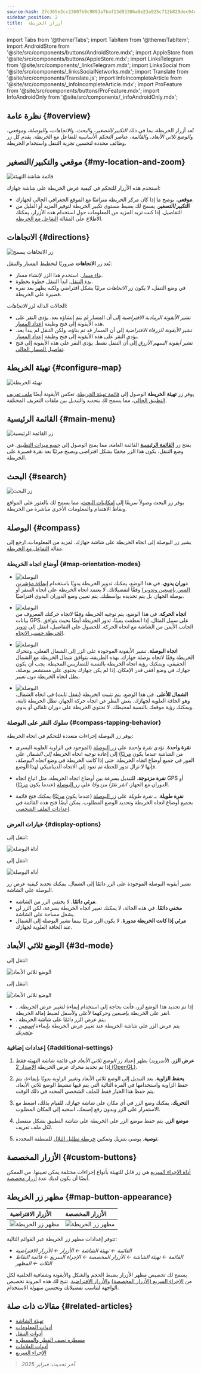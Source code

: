 ```yaml
---
source-hash: 27c365e2cc23607b9c9893a7baf13d93386a9e23a925c712b829dec94e7a4355
sidebar_position: 2
title:  أزرار الخريطة
---
```

import Tabs from '@theme/Tabs';
import TabItem from '@theme/TabItem';
import AndroidStore from '@site/src/components/buttons/AndroidStore.mdx';
import AppleStore from '@site/src/components/buttons/AppleStore.mdx';
import LinksTelegram from '@site/src/components/_linksTelegram.mdx';
import LinksSocial from '@site/src/components/_linksSocialNetworks.mdx';
import Translate from '@site/src/components/Translate.js';
import InfoIncompleteArticle from '@site/src/components/_infoIncompleteArticle.mdx';
import ProFeature from '@site/src/components/buttons/ProFeature.mdx';
import InfoAndroidOnly from '@site/src/components/_infoAndroidOnly.mdx';



## نظرة عامة {#overview}

تُعد أزرار الخريطة، بما في ذلك *التكبير/التصغير*، و*البحث*، و*الاتجاهات*، و*البوصلة*، و*موقعي*، و*الوضع ثلاثي الأبعاد*، و*القائمة*، عناصر التحكم الأساسية للتفاعل مع الخريطة. يقدم كل زر وظائف محددة لتحسين تجربة التنقل واستخدام الخريطة.


## موقعي والتكبير/التصغير {#my-location-and-zoom}

![قائمة شاشة التهيئة](@site/static/img/widgets/location_zoom_buttons.png)

استخدم هذه الأزرار للتحكم في كيفية عرض الخريطة على شاشة جهازك:

- **موقعي**. يوضح ما إذا كان مركز الخريطة متزامنًا مع الموقع الجغرافي الحالي لجهازك.
- **التكبير/التصغير**. يسمح لك بضبط مستوى تكبير الخريطة لتوفير المزيد أو القليل من التفاصيل.
إذا كنت تريد المزيد من المعلومات حول استخدام هذه الأزرار، يمكنك الاطلاع على المقالة [التفاعل مع الخريطة](../map/interact-with-map.md#my-location-and-zoom).


## الاتجاهات {#directions}

![زر الاتجاهات يسمح](@site/static/img/widgets/directions_button_allows.png)

يُعد زر **الاتجاهات** ضروريًا لتخطيط المسار والتنقل:

- [بناء مسار](../navigation/index.md). استخدم هذا الزر لإنشاء مسار.
- [بدء التنقل](../navigation/index.md). ابدأ التنقل خطوة بخطوة.
- في وضع التنقل، لا يكون زر *الاتجاهات* مرئيًا بشكل افتراضي ولكنه يظهر بعد نقرة قصيرة على الخريطة.

الحالات الدالة لزر *الاتجاهات*:

- تشير *الأيقونة الرمادية الافتراضية* إلى أن المسار لم يتم إنشاؤه بعد. يؤدي النقر على هذه الأيقونة إلى فتح وظيفة [إعداد المسار](../navigation/setup/route-navigation.md).
- تشير *الأيقونة الزرقاء الافتراضية* إلى أن المسار قد تم بناؤه، ولكن التنقل لم يبدأ بعد. يؤدي النقر على هذه الأيقونة إلى فتح وظيفة [إعداد المسار](../navigation/setup/route-navigation.md#start--stop-navigation).
- تشير *أيقونة السهم الأزرق* إلى أن التنقل نشط. يؤدي النقر على هذه الأيقونة إلى فتح [تفاصيل المسار الحالي](../navigation/setup/route-details.md).


## تهيئة الخريطة {#configure-map}

![تهيئة الخريطة](@site/static/img/widgets/configure_map.png)

يوفر زر **تهيئة الخريطة** الوصول إلى [قائمة تهيئة الخريطة](../map/configure-map-menu.md). تعكس الأيقونة أيضًا [ملف تعريف التطبيق الحالي](../personal/profiles.md)، مما يسمح لك بتحديد والتبديل بين ملفات التعريف المختلفة.


## القائمة الرئيسية {#main-menu}

![زر القائمة الرئيسية](@site/static/img/widgets/main_menu_button.png)

يفتح زر [**القائمة الرئيسية**](../start-with/main-menu.md) القائمة العامة، مما يمنح الوصول إلى [جميع ميزات التطبيق](../start-with/main-menu.md). في وضع التنقل، يكون هذا الزر مخفيًا بشكل افتراضي ويصبح مرئيًا بعد نقرة قصيرة على الخريطة.


## البحث {#search}

![زر البحث](@site/static/img/widgets/search_button.png)

يوفر زر البحث وصولاً سريعًا إلى [إمكانيات البحث](../search/index.md)، مما يسمح لك بالعثور على المواقع ونقاط الاهتمام والمعلومات الأخرى مباشرة من الخريطة.


## البوصلة {#compass}

يشير زر البوصلة إلى اتجاه الخريطة على شاشة جهازك. لمزيد من المعلومات، ارجع إلى مقالة [التفاعل مع الخريطة](../map/interact-with-map.md#map-orientation--compass).


### أوضاع اتجاه الخريطة {#map-orientation-modes}

- ![البوصلة](@site/static/img/widgets/map_butt_manually_ios.png)  
**دوران يدوي**. في هذا الوضع، يمكنك تدوير الخريطة يدويًا باستخدام [إيماءة مؤشرين (لمس بإصبعين وتدوير)](../map/interact-with-map.md#gestures) وفقًا لتفضيلاتك. لا يعتمد اتجاه الخريطة على اتجاه السفر أو بوصلة الجهاز، بل يتم تحديده بواسطتك. يتم تعيين وضع الدوران اليدوي افتراضيًا.

- ![البوصلة](@site/static/img/widgets/map_butt_movem_dir_ios.png)  
**اتجاه الحركة**. في هذا الوضع، يتم توجيه الخريطة وفقًا لاتجاه حركتك المعروف من بيانات GPS. على سبيل المثال، إذا انعطفت يمينًا، تدور الخريطة أيضًا بحيث يتوافق الجانب الأيمن من الشاشة مع اتجاه الحركة. للحصول على التفاصيل، انتقل إلى [تدوير الخريطة حسب الاتجاه](../map/interact-with-map#rotate-map-by-bearing).

- ![البوصلة](@site/static/img/widgets/map_butt_compas_dir_ios.png)  
**اتجاه البوصلة**. تشير الأيقونة الموجودة على الزر إلى الشمال الفعلي، وتتحرك الخريطة وفقًا لاتجاه بوصلة جهازك. بهذه الطريقة، يتوافق شمال الخريطة مع الشمال الحقيقي، ويمكنك رؤية اتجاه الخريطة بالنسبة للتضاريس المحيطة. يجب أن يكون جهازك في وضع أفقي قدر الإمكان. إذا لم يكن جهازك يحتوي على مستشعر بوصلة، يظل اتجاه الخريطة دون تغيير.

- ![البوصلة](@site/static/img/widgets/map_butt_north_up_ios.png)  
**الشمال للأعلى**. في هذا الوضع، يتم تثبيت الخريطة (بقفل ثابت) في اتجاه الشمال، وهو الحافة العلوية لجهازك. بغض النظر عن اتجاه حركة الجهاز، تظل الخريطة ثابتة، ويمكنك رؤية موقعك بالنسبة لمحيطك. لا تحتوي الخريطة على دوران تلقائي أو يدوي.

### سلوك النقر على البوصلة {#compass-tapping-behavior}

يوفر زر البوصلة إجراءات متعددة للتحكم في اتجاه الخريطة:

- **نقرة واحدة**. تؤدي *نقرة واحدة* على [زر البوصلة](../widgets/map-buttons.md#compass) (الموجود في الزاوية العلوية اليسرى من الشاشة عندما يكون [مرئيًا](../widgets/map-buttons.md#display-options)) إلى إعادة توجيه اتجاه الخريطة *إلى الشمال* على الفور في جميع أوضاع اتجاه الخريطة. حتى إذا كانت الخريطة في وضع *اتجاه البوصلة*، فإنها لا تزال تدور للحظة ثم تعود إلى الاتجاه الديناميكي لهذا الوضع.

- **نقرة مزدوجة**. للتبديل بسرعة بين أوضاع اتجاه الخريطة، مثل اتباع اتجاه GPS أو الدوران مع الجهاز، *انقر نقرًا مزدوجًا* على [زر البوصلة](../widgets/map-buttons.md#compass) (عندما يكون [مرئيًا](../widgets/map-buttons.md#display-options)).

- **نقرة طويلة**. بـ *نقرة طويلة* على [زر البوصلة](../widgets/map-buttons.md#compass) (عندما يكون [مرئيًا](../widgets/map-buttons.md#display-options)) يمكنك فتح قائمة بجميع أوضاع اتجاه الخريطة وتحديد الوضع المطلوب. يمكن أيضًا فتح هذه القائمة في [إعدادات الملف الشخصي](../personal/profiles.md#appearance).


### خيارات العرض {#display-options}

<Tabs groupId="operating-systems" queryString="current-os">

<TabItem value="android" label="أندرويد">  

انتقل إلى: *<Translate android="true" ids="shared_string_menu,map_widget_config,shared_string_buttons,default_buttons,map_widget_compass"/>*

![أداة البوصلة](@site/static/img/widgets/map_butt_compass_widg_andr.png)

</TabItem>

<TabItem value="ios" label="iOS">  

انتقل إلى: *<Translate ios="true" ids="shared_string_menu,layer_map_appearance,shared_string_buttons,default_buttons,map_widget_compass"/>*

![أداة البوصلة](@site/static/img/widgets/map_butt_compass_widg_ios.png)

</TabItem>

</Tabs>

تشير أيقونة البوصلة الموجودة على الزر دائمًا إلى الشمال. يمكنك تحديد كيفية عرض زر البوصلة على الشاشة.

- **مرئي دائمًا**. لا يختفي الزر من الشاشة.
- **مخفي دائمًا**. في هذه الحالة، لا يمكنك تغيير اتجاه الخريطة بسرعة، لكن الزر لن يشغل مساحة على الشاشة.
- **مرئي إذا كانت الخريطة مدورة**. لا يكون الزر مرئيًا بينما تشير البوصلة إلى الشمال عند الحافة العلوية لجهازك.  


## الوضع ثلاثي الأبعاد {#3d-mode}

<Tabs groupId="operating-systems" queryString="current-os">

<TabItem value="android" label="أندرويد">  

انتقل إلى: *<Translate android="true" ids="shared_string_menu,map_widget_config,shared_string_buttons,default_buttons,map_3d_mode_action"/>*  

![الوضع ثلاثي الأبعاد](@site/static/img/widgets/map_butt_3D_mode_andr.png)

</TabItem>

<TabItem value="ios" label="iOS">  

انتقل إلى: *<Translate android="true" ids="shared_string_menu,map_widget_config,shared_string_buttons,default_buttons,map_3d_mode_action"/>*  

![الوضع ثلاثي الأبعاد](@site/static/img/widgets/map_butt_3D_mode_ios.png)

</TabItem>

</Tabs>  

- *<Translate android="true" ids="shared_string_hidden"/>*. إذا تم تحديد هذا الوضع لزر، فأنت بحاجة إلى استخدام إيماءة لتغيير عرض الخريطة. انقر على الخريطة بإصبعين وحركهما لأعلى ولأسفل لضبط إمالة الخريطة.  
- *<Translate android="true" ids="shared_string_visible"/>*. يتم عرض الزر دائمًا على شاشة الخريطة.
- *<Translate android="true" ids="visible_in_3d_mode"/>*. يتم عرض الزر على شاشة الخريطة عند تغيير عرض الخريطة بإيماءة [*إصبعين وتحريك*](../map/interact-with-map.md#gestures).  

### إعدادات إضافية {#additional-settings}

1. **عرض الزر**. (*لأندرويد*) يظهر إعداد زر *الوضع ثلاثي الأبعاد* في قائمة شاشة التهيئة فقط إذا تم تحديد محرك عرض الخريطة [الإصدار 2 (OpenGL)](../personal/global-settings.md#map-rendering-engine).

2. **يحفظ الزاوية**. بعد التبديل إلى الوضع ثلاثي الأبعاد وتغيير الزاوية يدويًا بإيماءة، يتم حفظ الزاوية واستخدامها في المرة التالية التي يتم فيها تنشيط الوضع ثلاثي الأبعاد. يتم حفظ هذا الخيار فقط للملف الشخصي المحدد في ذلك الوقت.

3. **التحريك**. يمكنك وضع الزر في أي مكان على شاشة جهازك. للقيام بذلك، اضغط مع الاستمرار على الزر وبدون رفع إصبعك، اسحبه إلى المكان المطلوب.

4. **موضع الزر**. يتم حفظ موضع الزر على الخريطة على شاشة التطبيق بشكل منفصل لكل ملف تعريف.

5. **توصية**. يوصى بتنزيل وتمكين [خريطة تظليل التلال](../plugins/topography.md#hillshade-slope-and-altitude-layers) للمنطقة المحددة.


## الأزرار المخصصة {#custom-buttons}

[أداة الإجراء السريع](./quick-action.md) هي زر قابل للتهيئة بأنواع إجراءات مختلفة يمكن تعيينها. من الممكن أيضًا أن يكون لديك عدة [أزرار مخصصة](./quick-action.md#custom-buttons).


## مظهر زر الخريطة {#map-button-appearance}

<InfoAndroidOnly/>

| الأزرار الافتراضية | الأزرار المخصصة |
| :--- | :--- |
| ![مظهر زر الخريطة](@site/static/img/widgets/map_butt_appearance_default_andr.png) | ![مظهر زر الخريطة](@site/static/img/widgets/map_butt_appearance_custom_andr.png) |

تتوفر إعدادات مظهر زر الخريطة عبر القوائم التالية:

- *القائمة ← تهيئة الشاشة ← الأزرار ← الأزرار الافتراضية*
- *القائمة ← تهيئة الشاشة ← الأزرار المخصصة ← الإجراء السريع ← قائمة النقاط الثلاث ← المظهر*

يسمح لك تخصيص مظهر الأزرار بضبط الحجم والشكل والأيقونة وشفافية الخلفية لكل من [الإجراء السريع (الأزرار المخصصة)](../widgets/quick-action.md#button-appearance) و[الأزرار الافتراضية](../widgets/configure-screen.md#button-appearance). تتيح لك هذه المرونة تخصيص الواجهة لتناسب تفضيلاتك وتحسين سهولة الاستخدام.


## مقالات ذات صلة {#related-articles}

- [تهيئة الشاشة](./configure-screen.md)
- [أدوات المعلومات](./info-widgets.md)
- [أدوات التنقل](./nav-widgets.md)
- [مسطرة نصف القطر والمسطرة](./radius-ruler.md)
- [أدوات العلامات](./markers.md)
- [الإجراء السريع](./quick-action.md)

> *آخر تحديث: فبراير 2025*